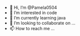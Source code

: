 - 👋 Hi, I’m @Pamela0504
- 👀 I’m interested in code
- 🌱 I’m currently learning java
- 💞️ I’m looking to collaborate on ...
- 📫 How to reach me ...

<!---
Pamela0504/Pamela0504 is a ✨ special ✨ repository because its `README.md` (this file) appears on your GitHub profile.
You can click the Preview link to take a look at your changes.
--->
